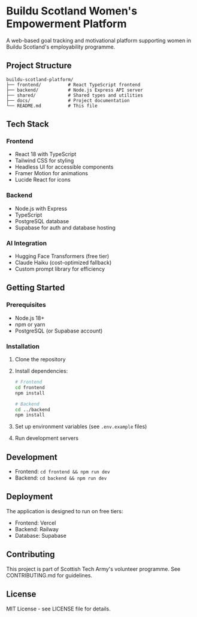 # Buildu Scotland Women's Empowerment Platform

A web-based goal tracking and motivational platform supporting women in Buildu Scotland's employability programme.

## Project Structure

```
buildu-scotland-platform/
├── frontend/          # React TypeScript frontend
├── backend/           # Node.js Express API server
├── shared/            # Shared types and utilities
├── docs/              # Project documentation
└── README.md          # This file
```

## Tech Stack

### Frontend
- React 18 with TypeScript
- Tailwind CSS for styling
- Headless UI for accessible components
- Framer Motion for animations
- Lucide React for icons

### Backend
- Node.js with Express
- TypeScript
- PostgreSQL database
- Supabase for auth and database hosting

### AI Integration
- Hugging Face Transformers (free tier)
- Claude Haiku (cost-optimized fallback)
- Custom prompt library for efficiency

## Getting Started

### Prerequisites
- Node.js 18+
- npm or yarn
- PostgreSQL (or Supabase account)

### Installation

1. Clone the repository
2. Install dependencies:
   ```bash
   # Frontend
   cd frontend
   npm install
   
   # Backend
   cd ../backend
   npm install
   ```

3. Set up environment variables (see `.env.example` files)
4. Run development servers

## Development

- Frontend: `cd frontend && npm run dev`
- Backend: `cd backend && npm run dev`

## Deployment

The application is designed to run on free tiers:
- Frontend: Vercel
- Backend: Railway
- Database: Supabase

## Contributing

This project is part of Scottish Tech Army's volunteer programme. See CONTRIBUTING.md for guidelines.

## License

MIT License - see LICENSE file for details.